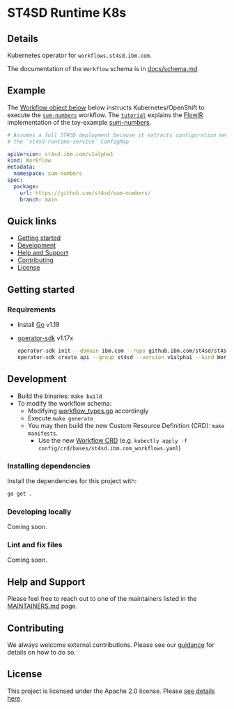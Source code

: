 # ST4SD Runtime K8s

## Details

Kubernetes operator for `workflows.st4sd.ibm.com`.

The documentation of the `Workflow` schema is in [docs/schema.md](docs/schema.md).

## Example

The [Workflow object below](examples/sum-numbers.yaml)  below instructs Kubernetes/OpenShift to execute the [`sum-numbers`](https://github.com/st4sd/sum-numbers/) workflow. The [`tutorial`](https://pages.ibm.com/st4sd/overview/tutorial/) explains the [FlowIR](www.github.com/st4sd/st4sd-runtime-core) implementation of the toy-example [sum-numbers](https://github.com/st4sd/sum-numbers/).


```yaml
# Assumes a full ST4SD deployment because it extracts configuration metadata from
# the `st4sd-runtime-service` ConfigMap

apiVersion: st4sd.ibm.com/v1alpha1
kind: Workflow
metadata:
  namespace: sum-numbers
spec:
  package:
    url: https://github.com/st4sd/sum-numbers/
    branch: main
```

## Quick links

- [Getting started](#getting-started)
- [Development](#development)
- [Help and Support](#help-and-support)
- [Contributing](#contributing)
- [License](#license)

## Getting started

### Requirements


- Install [Go](https://go.dev/dl/) v1.19
- [operator-sdk](https://v1-17-x.sdk.operatorframework.io/) v1.17x

    ```bash
    operator-sdk init --domain ibm.com --repo github.ibm.com/st4sd/st4sd-runtime-k8s
    operator-sdk create api --group st4sd --version v1alpha1 --kind Workflow --resource --controller --namespaced=true
    ```


## Development

- Build the binaries: `make build`
- To modify the workflow schema:
  - Modifying [workflow_types.go](api/v1alpha1/workflow_types.go) accordingly
  - Execute `make generate`
  - You may then build the new Custom Resource Definition (CRD): `make manifests`.
    - Use the new [Workflow CRD](config/crd/bases/st4sd.ibm.com_workflows.yaml) (e.g. `kubectly apply -f config/crd/bases/st4sd.ibm.com_workflows.yaml`)

### Installing dependencies

Install the dependencies for this project with:

```bash
go get .
```

### Developing locally

Coming soon.

### Lint and fix files

Coming soon.

## Help and Support

Please feel free to reach out to one of the maintainers listed in the [MAINTAINERS.md](MAINTAINERS.md) page.

## Contributing

We always welcome external contributions. Please see our [guidance](CONTRIBUTING.md) for details on how to do so.

## License

This project is licensed under the Apache 2.0 license. Please [see details here](LICENSE.md).
